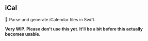 ## iCal

📅 Parse and generate iCalendar files in Swift.

**Very WIP. Please don't use this yet. It'll be a bit before this actually becomes usable.**

